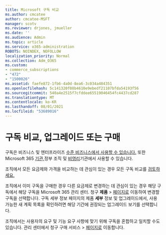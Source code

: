```yaml
---
title: Microsoft 구독 비교
ms.author: cmcatee
author: cmcatee-MSFT
manager: scotv
ms.reviewer: drjones, jmueller
ms.date: ''
ms.audience: Admin
ms.topic: article
ms.service: o365-administration
ROBOTS: NOINDEX, NOFOLLOW
localization_priority: Normal
ms.collection: Adm_O365
ms.custom:
- commerce_subscriptions
- "472"
- "1500026"
ms.assetid: faefe872-1fb6-4a0d-8ea6-3c034a484351
ms.openlocfilehash: 5c141320f08b4610e9ebedf21107bfda54193f56
ms.sourcegitcommit: 540a4e2515f7cfddee65519046454fc4437cd287
ms.translationtype: MT
ms.contentlocale: ko-KR
ms.lasthandoff: 08/01/2021
ms.locfileid: "53689016"
---
```

# <a name="compare-upgrade-or-purchase-subscriptions"></a>구독 비교, 업그레이드 또는 구매
  
구독은 비즈니스 [](https://www.microsoft.com/microsoft-365/business/compare-all-microsoft-365-business-products?tab=2&rtc=1)및 엔터프라이즈 [수준 비즈니스에서 사용할 수 있습니다.](https://www.microsoft.com/microsoft-365/enterprise/compare-office-365-plans?rtc=1) 또한 Microsoft 365 [기관,](https://www.microsoft.com/microsoft-365/academic/compare-office-365-education-plans?rtc=1&activetab=tab%3aprimaryr1)정부 조직 및 [비영리](https://www.microsoft.com/microsoft-365/nonprofit/office-365-nonprofit-plans-and-pricing?&rtc=1&activetab=tab%3aprimaryr1)기관에서 사용할 수 있습니다. [](https://www.microsoft.com/microsoft-365/government/compare-office-365-government-plans?rtc=1)
  
조직에서 모든 요금제와 가격을 비교하는 데 관심이 있는 경우 모든 구독 비교를 [검토하세요.](https://www.microsoft.com/microsoft-365/enterprise/compare-office-365-plans?rtc=1)
  
조직에서 이미 구독을 구매한 경우 다른 요금제로 변경하는 데 관심이 있는 경우 해당 구독에서 해당 구독을 Microsoft 365 관리 센터. 청구 **제품** \> [페이지로](https://go.microsoft.com/fwlink/p/?linkid=842054) 이동하여 변경할 구독을 선택합니다. 구독 세부 정보 페이지의 제품 **세부** 정보 및  업그레이드에서, 사용 가능한 새 계획 목록을 확인하려면 해당 기간에 권장되는 업그레이드 보기를 선택합니다.
  
조직에서는 사용자의 요구 및 기능 요구 사항에 맞기 위해 구독을 혼합하고 일치할 수도 있습니다. 관리 센터에서 청구 구매  서비스 \> [페이지로](https://go.microsoft.com/fwlink/p/?linkid=868433) 이동합니다. 